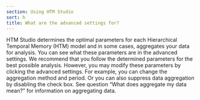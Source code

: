 ```yaml
---
section: Using HTM Studio
sort: h
title: What are the advanced settings for?
---
```


HTM Studio determines the optimal parameters for each Hierarchical Temporal
Memory (HTM) model and in some cases, aggregates your data for analysis. You can
see what these parameters are in the advanced settings. We recommend that you
follow the determined parameters for the best possible analysis. However, you
may modify these parameters by clicking the advanced settings. For example, you
can change the aggregation method and period. Or you can also suppress data
aggregation by disabling the check box. See question “What does aggregate my
data mean?” for information on aggregating data.  
